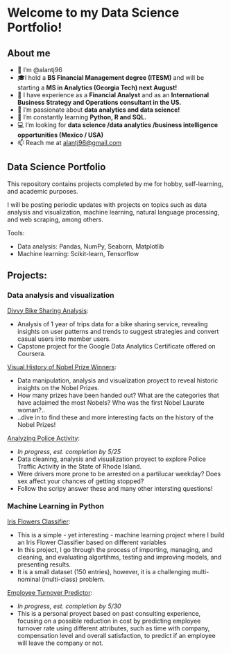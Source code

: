 # Welcome to my Data Science Portfolio!

## About me

- 👋 I’m @alantj96
- :mortar_board:I hold a **BS Financial Management degree (ITESM)** and will be starting a **MS in Analytics (Georgia Tech) next August!**
- :star2: I have experience as a **Financial Analyst** and as an **International Business Strategy and Operations consultant in the US.**
- 👀 I’m passionate about **data analytics and data science!**
- 🌱 I’m constantly learning **Python, R and SQL.**
- :computer: I’m looking for **data science /data analytics /business intelligence opportunities (Mexico / USA)**
- 📫 Reach me at alantj96@gmail.com

## Data Science Portfolio

This repository contains projects completed by me for hobby, self-learning, and academic purposes.

I will be posting periodic updates with projects on topics such as data analysis and visualization, machine learning, natural language processing, and web scraping, among others.

Tools: 
- Data analysis: Pandas, NumPy, Seaborn, Matplotlib
- Machine learning: Scikit-learn, Tensorflow

## Projects: 

### Data analysis and visualization

[Divvy Bike Sharing Analysis](https://github.com/alantang96/alant-data-science-portfolio/blob/main/Divvy_bike_sharing_AlanT.ipynb): 
- Analysis of 1 year of trips data for a bike sharing service, revealing insights on user patterns and trends to suggest strategies and convert casual users into member users. 
- Capstone project for the Google Data Analytics Certificate offered on Coursera. 

[Visual History of Nobel Prize Winners](https://github.com/alantj96/alant-data-science-portfolio/blob/main/Nobel_prizes_AlanT.ipynb): 
- Data manipulation, analysis and visualization proyect to reveal historic insights on the Nobel Prizes. 
- How many prizes have been handed out? What are the categories that have aclaimed the most Nobels? Who was the first Nobel Laurate woman?..
- ..dive in to find these and more interesting facts on the history of the Nobel Prizes!

[Analyzing Police Activity]():
- *In progress, est. completion by 5/25*
- Data cleaning, analysis and visualization proyect to explore Police Traffic Activity in the State of Rhode Island. 
- Were drivers more prone to be arrested on a partilucar weekday? Does sex affect your chances of getting stopped?
- Follow the scripy answer these and many other intersting questions!

### Machine Learning in Python

[Iris Flowers Classifier]():
- This is a simple - yet interesting - machine learning project where I build an Iris Flower Classifier based on different variables
- In this project, I go through the process of importing, managing, and cleaning, and evaluating algortihms, testing and improving models, and presenting results.
- It is a small dataset (150 entries), however, it is a challenging multi-nominal (multi-class) problem. 

[Employee Turnover Predictor]():
- *In progress, est. completion by 5/30*
- This is a personal proyect based on past consulting experience, focusing on a possible reduction in cost by predicting employee turnover rate using different attributes, such as time with company, compensation level and overall satisfaction, to predict if an employee will leave the company or not. 
